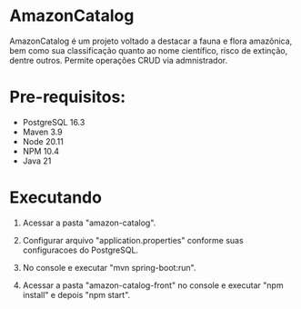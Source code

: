 # AmazonCatalog
AmazonCatalog é um projeto voltado a destacar a fauna e flora amazônica, bem como sua classificação quanto ao nome científico, risco de extinção, dentre outros. Permite operações CRUD via admnistrador.

# Pre-requisitos:
- PostgreSQL 16.3
- Maven 3.9
- Node 20.11
- NPM 10.4
- Java 21

# Executando
1. Acessar a pasta "amazon-catalog".
2. Configurar arquivo "application.properties" conforme suas configuracoes do PostgreSQL.
3. No console e executar "mvn spring-boot:run".

4. Acessar a pasta "amazon-catalog-front" no console e executar "npm install" e depois "npm start".
